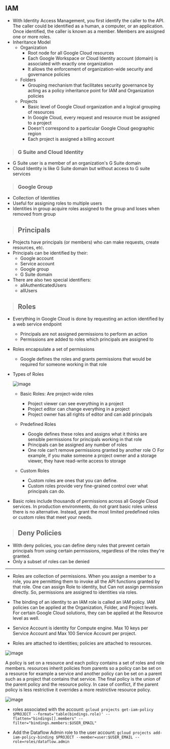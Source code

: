 ## IAM

- With Identity Access Management, you first identify the caller to the API. The caller could be identified as a human, a computer, or an application. Once identified, the caller is known as a member. Members are assigned one or more roles.
- Inheritance Model
  - Organization
    - Root node for all Google Cloud resources
    - Each Google Workspace or Cloud Identity account (domain) is associated with exactly one organization
    - It allows the enforcement of organization-wide security and governance policies
  - Folders
    - Grouping mechanism that facilitates security governance by acting as a policy inheritance point for IAM and Organization policies
  - Projects
    - Basic level of Google Cloud organization and a logical grouping of resources
    - In Google Cloud, every request and resource must be assigned to a project
    - Doesn't correspond to a particular Google Cloud geographic region
    - Each project is assigned a billing account

> ### G Suite and Cloud Identity
- G Suite user is a member of an organization's G Suite domain
- Cloud Identity is like G Suite domain but without access to G suite services

> ### Google Group
- Collection of Identities
- Useful for assigning roles to multiple users
- Identities in group acquire roles assigned to the group and loses when removed from group

> ## Principals
- Projects have principals (or members) who can make requests, create resources, etc.
- Principals can be identified by their:
  - Google account
  - Service account
  - Google group
  - G Suite domain
- There are also two special identifiers:
  - allAuthenticatedUsers
  - allUsers

> ## Roles
- Everything in Google Cloud is done by requesting an action identified by a web service endpoint
  - Principals are not assigned permissions to perform an action
  - Permissions are added to roles which principals are assigned to
- Roles encapsulate a set of permissions
  - Google defines the roles and grants permissions that would be required for someone working in that role
- Types of Roles

    ![image](https://user-images.githubusercontent.com/19702456/222914943-ce2666bf-cd5b-4db0-a075-62d0f2bf081a.png)
    - Basic Roles: Are project-wide roles
      - Project viewer can see everything in a project
      - Project editor can change everything in a project
      - Project owner has all rights of editor and can add principals

    - Predefined Roles
      - Google defines these roles and assigns what it thinks are sensible permissions for principals working in that role
      - Principals can be assigned any number of roles
      - One role can’t remove permissions granted by another role ○ For example, if you make someone a project owner and a storage viewer, they have read-write access to storage
    - Custom Roles
      - Custom roles are ones that you can define.
      - Custom roles provide very fine-grained control over what principals can do. 
- Basic roles include thousands of permissions across all Google Cloud services. In production environments, do not grant basic roles unless there is no alternative. Instead, grant the most limited predefined roles or custom roles that meet your needs.

> ## Deny Policies
- With deny policies, you can define deny rules that prevent certain principals from using certain permissions, regardless of the roles they're granted.
- Only a subset of roles can be denied


--------

- Roles are collection of permissions. When you assign a member to a role, you are permitting them to invoke all the API functions granted by that role. One can assign Role to identity, but Can not assign permission directly. So, permissions are assigned to identities via roles.
- The binding of an identity to an IAM role is called an IAM policy. IAM policies can be applied at the Organization, Folder, and Project levels. For certain Google Cloud solutions, they can be applied at the Resource level as well.
  
- Service Account is identity for Compute engine. Max 10 keys per Service Account and Max 100 Service Account per project.
- Roles are attached to identities; policies are attached to resources.

![image](https://user-images.githubusercontent.com/19702456/222914917-7c47e20e-2520-493c-adb9-4ac360901a94.png)



A policy is set on a resource and each policy contains a set of roles and role members.  resources inherit policies from parents so a policy can be set on a resource for example a service and another policy can be set on a parent such as a project that contains that service. The final policy is the union of the parent policy and the resource policy. In case of conflict, if the parent policy is less restrictive it overrides a more restrictive resource policy. 

![image](https://user-images.githubusercontent.com/19702456/222905653-00cbff0f-1444-44f9-9eee-9b47bc93f32b.png)

- roles associated with the account: `gcloud projects get-iam-policy $PROJECT --format='table(bindings.role)' --flatten="bindings[].members" --filter="bindings.members:$USER_EMAIL"`
 
- Add the Dataflow Admin role to the user account: `gcloud projects add-iam-policy-binding $PROJECT --member=user:$USER_EMAIL --role=roles/dataflow.admin`

